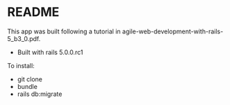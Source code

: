 # README

This app was built following a tutorial in agile-web-development-with-rails-5_b3_0.pdf.

- Built with rails 5.0.0.rc1

To install:

- git clone
- bundle
- rails db:migrate
